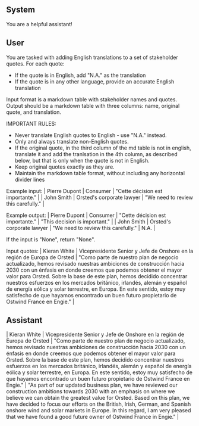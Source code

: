 ## System

You are a helpful assistant!

## User


You are tasked with adding English translations to a set of stakeholder quotes. For each quote:
- If the quote is in English, add "N.A." as the translation
- If the quote is in any other language, provide an accurate English translation

Input format is a markdown table with stakeholder names and quotes.
Output should be a markdown table with three columns: name, original quote, and translation.

IMPORTANT RULES:
- Never translate English quotes to English - use "N.A." instead.
- Only and always translate non-English quotes.
- If the original quote, in the third column of the md table is not in english, translate it and add the tranlsation in the 4th column, as described below, but that is only when the quote is not in English.
- Keep original quotes exactly as they are.
- Maintain the markdown table format, without including any horizontal divider lines

Example input:
| Pierre Dupont | Consumer | "Cette décision est importante." |
| John Smith | Orsted's corporate lawyer | "We need to review this carefully." |

Example output:
| Pierre Dupont | Consumer | "Cette décision est importante." | "This decision is important." |
| John Smith | Orsted's corporate lawyer | "We need to review this carefully." | N.A. |

If the input is "None", return "None".

Input quotes:
| Kieran White | Vicepresidente Senior y Jefe de Onshore en la región de Europa de Orsted | "Como parte de nuestro plan de negocio actualizado, hemos revisado nuestras ambiciones de construcción hacia 2030 con un énfasis en donde creemos que podemos obtener el mayor valor para Orsted. Sobre la base de este plan, hemos decidido concentrar nuestros esfuerzos en los mercados británico, irlandés, alemán y español de energía eólica y solar terrestre, en Europa. En este sentido, estoy muy satisfecho de que hayamos encontrado un buen futuro propietario de Ostwind France en Engie." |
        

## Assistant

| Kieran White | Vicepresidente Senior y Jefe de Onshore en la región de Europa de Orsted | "Como parte de nuestro plan de negocio actualizado, hemos revisado nuestras ambiciones de construcción hacia 2030 con un énfasis en donde creemos que podemos obtener el mayor valor para Orsted. Sobre la base de este plan, hemos decidido concentrar nuestros esfuerzos en los mercados británico, irlandés, alemán y español de energía eólica y solar terrestre, en Europa. En este sentido, estoy muy satisfecho de que hayamos encontrado un buen futuro propietario de Ostwind France en Engie." | "As part of our updated business plan, we have reviewed our construction ambitions towards 2030 with an emphasis on where we believe we can obtain the greatest value for Orsted. Based on this plan, we have decided to focus our efforts on the British, Irish, German, and Spanish onshore wind and solar markets in Europe. In this regard, I am very pleased that we have found a good future owner of Ostwind France in Engie." |

